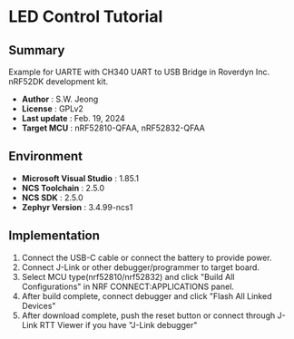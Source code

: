# LED Control Tutorial

## Summary
Example for UARTE with CH340 UART to USB Bridge in Roverdyn Inc. nRF52DK development kit.

- **Author** : S.W. Jeong
- **License** : GPLv2
- **Last update** : Feb. 19, 2024
- **Target MCU** : nRF52810-QFAA, nRF52832-QFAA

## Environment
  - **Microsoft Visual Studio** : 1.85.1
  - **NCS Toolchain** : 2.5.0
  - **NCS SDK** : 2.5.0
  - **Zephyr Version** : 3.4.99-ncs1

## Implementation
1. Connect the USB-C cable or connect the battery to provide power.
2. Connect J-Link or other debugger/programmer to target board.
3. Select MCU type(nrf52810/nrf52832) and click "Build All Configurations" in NRF CONNECT:APPLICATIONS panel.
4. After build complete, connect debugger and click "Flash All Linked Devices"
5. After download complete, push the reset button or connect through J-Link RTT Viewer if you have "J-Link debugger"
